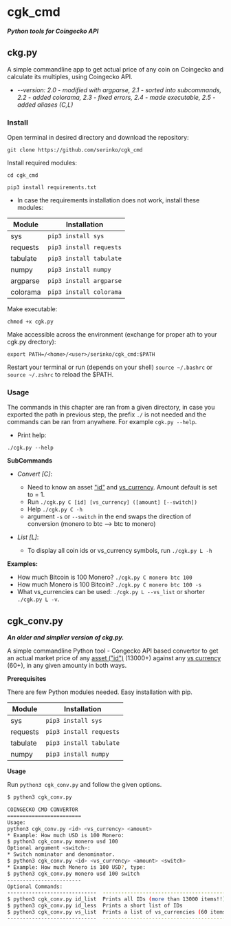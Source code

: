 # cgk_cmd

***Python tools for Coingecko API***

## ckg.py

A simple commandline app to get actual price of any coin on Coingecko and calculate its multiples, using Coingecko API.

- *--version: 2.0 - modified with argparse, 2.1 - sorted into subcommands, 2.2 - added colorama, 2.3 - fixed errors, 2.4 - made executable, 2.5 - added aliases (C,L)*

### Install

Open terminal in desired directory and download the repository:

`git clone https://github.com/serinko/cgk_cmd`

Install required modules:

`cd cgk_cmd`

`pip3 install requirements.txt`

* In case the requirements installation does not work, install these modules:

| Module | Installation |
| --- | --- |
| sys | `pip3 install sys` |
| requests | `pip3 install requests` |
| tabulate | `pip3 install tabulate` |
| numpy | `pip3 install numpy` |
| argparse | `pip3 install argparse` |
| colorama | `pip3 install colorama` |

Make executable:

`chmod +x cgk.py`

Make accessible across the environment (exchange <content> for proper ath to your cgk.py drectory):

`export PATH=/<home>/<user>/serinko/cgk_cmd:$PATH`

Restart your terminal or run (depends on your shell) `source ~/.bashrc` or `source ~/.zshrc` to reload the $PATH.

### Usage

The commands in this chapter are ran from a given directory, in case you exported the path in previous step, the prefix `./` is not needed and the commands can be ran from anywhere. For example `cgk.py --help`.

* Print help:

`./cgk.py --help`

**SubCommands**

* *Convert [C]*:
    - Need to know an asset ["id"](https://api.coingecko.com/api/v3/coins/list) and [vs_currency](https://api.coingecko.com/api/v3/simple/supported_vs_currencies). Amount default is set to = 1.
    - Run `./cgk.py C [id] [vs_currency] ([amount] [--switch])`
    - Help `./cgk.py C -h`
    - argument `-s` or `--switch` in the end swaps the direction of conversion (monero to btc --> btc to monero)

* *List [L]*:
    - To display all coin ids or vs_currency symbols, run `./cgk.py L -h`
    
**Examples:**

* How much Bitcoin is 100 Monero?
`./cgk.py C monero btc 100`
* How much Monero is 100 Bitcoin?
`./cgk.py C monero btc 100 -s`
* What vs_currencies can be used:
`./cgk.py L --vs_list` or shorter `./cgk.py L -v`.


## cgk_conv.py

***An older and simplier version of ckg.py.***

A simple commandline Python tool - Congecko API based convertor to get an actual market price of any [asset ("id")](https://api.coingecko.com/api/v3/coins/list) (13000+) against any [vs currency](https://api.coingecko.com/api/v3/simple/supported_vs_currencies) (60+), in any given amounty in both ways. 

**Prerequisites**

There are few Python modules needed. Easy installation with pip.

| Module | Installation |
| --- | --- |
| sys | `pip3 install sys` |
| requests | `pip3 install requests` |
| tabulate | `pip3 install tabulate` |
| numpy | `pip3 install numpy` |

**Usage**

Run `python3 cgk_conv.py` and follow the given options.

```bash
$ python3 cgk_conv.py        

COINGECKO CMD CONVERTOR
========================
Usage: 
python3 cgk_conv.py <id> <vs_currency> <amount>
* Example: How much USD is 100 Monero:
$ python3 cgk_conv.py monero usd 100
Optional argument <switch>:
* Switch nominator and denominator.
$ python3 cgk_conv.py <id> <vs_currency> <amount> <switch>
* Example: How much Monero is 100 USD?, type:
$ python3 cgk_conv.py monero usd 100 switch
------------------------
Optional Commands:
-----------------------------  -----------------------------------------
$ python3 cgk_conv.py id_list  Prints all IDs (more than 13000 items!!)
$ python3 cgk_conv.py id_less  Prints a short list of IDs
$ python3 cgk_conv.py vs_list  Prints a list of vs_currencies (60 items)
-----------------------------  -----------------------------------------
```
